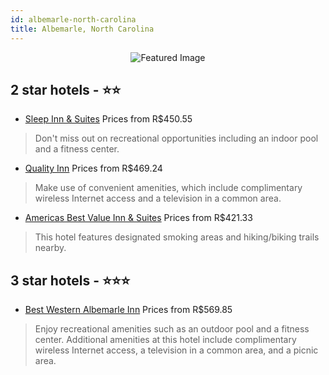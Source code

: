 ```yaml
---
id: albemarle-north-carolina
title: Albemarle, North Carolina
---
```


<center><img src="https://i.travelapi.com/hotels/1000000/20000/13200/13159/45c55ec9_z.jpg" alt="Featured Image" /></center>


##  2 star hotels - ⭐️⭐️

-    [Sleep Inn & Suites](https://us.hurb.com/hotels/albemarle/sleep-inn-suites-JNP-JP155324?cmp=18055) Prices from R$450.55
   > Don't miss out on recreational opportunities including an indoor pool and a fitness center.
-    [Quality Inn](https://us.hurb.com/hotels/albemarle/quality-inn-JNP-JP756270?cmp=18055) Prices from R$469.24
   > Make use of convenient amenities, which include complimentary wireless Internet access and a television in a common area.
-    [Americas Best Value Inn & Suites](https://us.hurb.com/hotels/albemarle/americas-best-value-inn-suites-JNP-JP262687?cmp=18055) Prices from R$421.33
   > This hotel features designated smoking areas and hiking/biking trails nearby.

##  3 star hotels - ⭐️⭐️⭐️

-    [Best Western Albemarle Inn](https://us.hurb.com/hotels/albemarle/best-western-albemarle-inn-JNP-JP849416?cmp=18055) Prices from R$569.85
   > Enjoy recreational amenities such as an outdoor pool and a fitness center. Additional amenities at this hotel include complimentary wireless Internet access, a television in a common area, and a picnic area.

